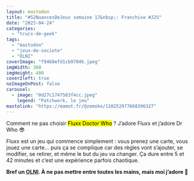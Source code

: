 ```yaml
---
layout: mastodon
title: "#52NuancesDeJeux semaine 17&nbsp;: Franchise #J2S"
date: "2023-04-24"
categories: 
  - "trucs-de-geek"
tags: 
  - "mastodon"
  - "jeux-de-societe"
  - "OLNI"
coverImage: "f9468efd1cb9704b.jpeg"
imgWidth: 360
imgHeight: 480
cover2left: true
noImageOnPost: false
carousel: 
  - image: "0d27c1747583f4cc.jpeg"
    legend: "Patchwork, le jeu"
mastolink: "https://mamot.fr/@zemoko/110252977668396327"
---
```


Comment ne pas choisir <mark lang="en">Fluxx Doctor Who</mark>&nbsp;? J’adore Fluxx et j’adore <span lang="en">Dr Who</span> 😎 

Fluxx est un jeu qui commence simplement&nbsp;: vous prenez une carte, vous jouez une carte… puis ça se complique car des règles vont s’ajouter, se modifier, se retirer, et même le but du jeu va changer. Ça dure entre 5 et 42&nbsp;minutes et c’est une expérience parfois chaotique.

<strong>Bref un <abbr title="Objet Ludique Non-Identifié">OLNI</abbr>. À ne pas mettre entre toutes les mains, mais moi j’adore 🥰</strong>
